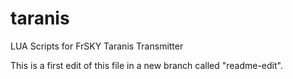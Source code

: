 # taranis
LUA Scripts for FrSKY Taranis Transmitter

This is a first edit of this file in a new branch called "readme-edit".
